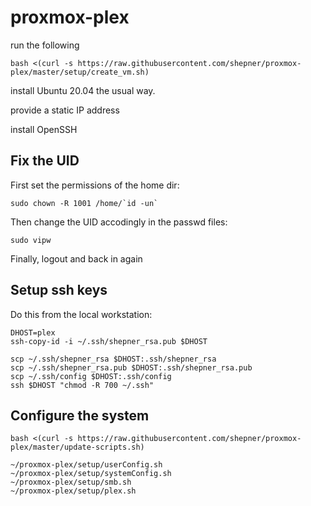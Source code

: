 # proxmox-plex

run the following

``` shell
bash <(curl -s https://raw.githubusercontent.com/shepner/proxmox-plex/master/setup/create_vm.sh)
```

install Ubuntu 20.04 the usual way.

provide a static IP address

install OpenSSH

## Fix the UID

First set the permissions of the home dir:

``` shell
sudo chown -R 1001 /home/`id -un`
```

Then change the UID accodingly in the passwd files:

``` shell
sudo vipw
```

Finally, logout and back in again

## Setup ssh keys

Do this from the local workstation:

``` shell
DHOST=plex
ssh-copy-id -i ~/.ssh/shepner_rsa.pub $DHOST

scp ~/.ssh/shepner_rsa $DHOST:.ssh/shepner_rsa
scp ~/.ssh/shepner_rsa.pub $DHOST:.ssh/shepner_rsa.pub
scp ~/.ssh/config $DHOST:.ssh/config
ssh $DHOST "chmod -R 700 ~/.ssh"
```

## Configure the system

``` shell
bash <(curl -s https://raw.githubusercontent.com/shepner/proxmox-plex/master/update-scripts.sh)

~/proxmox-plex/setup/userConfig.sh
~/proxmox-plex/setup/systemConfig.sh
~/proxmox-plex/setup/smb.sh
~/proxmox-plex/setup/plex.sh
```


